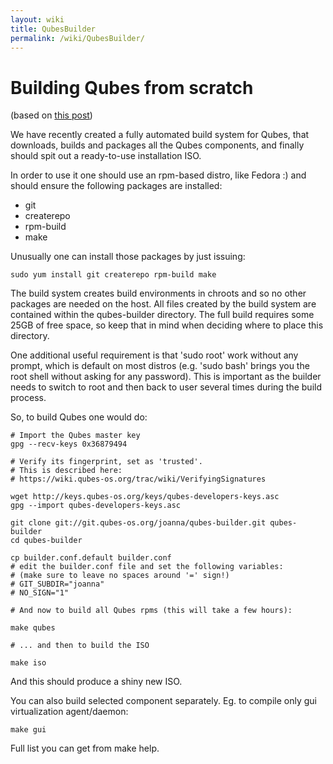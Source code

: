 ```yaml
---
layout: wiki
title: QubesBuilder
permalink: /wiki/QubesBuilder/
---
```


Building Qubes from scratch
===========================

(based on [​this post](https://groups.google.com/group/qubes-devel/browse_thread/thread/588399cdd43da28c/496e9eb9ccf31abb))

We have recently created a fully automated build system for Qubes, that downloads, builds and packages all the Qubes components, and finally should spit out a ready-to-use installation ISO.

In order to use it one should use an rpm-based distro, like Fedora :) and should ensure the following packages are installed:

-   git
-   createrepo
-   rpm-build
-   make

Unusually one can install those packages by just issuing:

``` {.wiki}
sudo yum install git createrepo rpm-build make 
```

The build system creates build environments in chroots and so no other packages are needed on the host. All files created by the build system are contained within the qubes-builder directory. The full build requires some 25GB of free space, so keep that in mind when deciding where to place this directory.

One additional useful requirement is that 'sudo root' work without any prompt, which is default on most distros (e.g. 'sudo bash' brings you the root shell without asking for any password). This is important as the builder needs to switch to root and then back to user several times during the build process.

So, to build Qubes one would do:

``` {.wiki}
# Import the Qubes master key 
gpg --recv-keys 0x36879494 

# Verify its fingerprint, set as 'trusted'. 
# This is described here: 
# https://wiki.qubes-os.org/trac/wiki/VerifyingSignatures 

wget http://keys.qubes-os.org/keys/qubes-developers-keys.asc 
gpg --import qubes-developers-keys.asc 

git clone git://git.qubes-os.org/joanna/qubes-builder.git qubes-builder 
cd qubes-builder 

cp builder.conf.default builder.conf 
# edit the builder.conf file and set the following variables: 
# (make sure to leave no spaces around '=' sign!) 
# GIT_SUBDIR="joanna" 
# NO_SIGN="1"

# And now to build all Qubes rpms (this will take a few hours): 

make qubes 

# ... and then to build the ISO 

make iso 
```

And this should produce a shiny new ISO.

You can also build selected component separately. Eg. to compile only gui virtualization agent/daemon:

``` {.wiki}
make gui
```

Full list you can get from make help.
